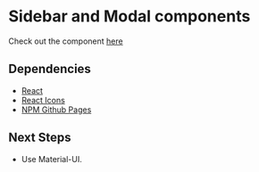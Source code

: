 # Sidebar and Modal components

Check out the component [here](https://ioannis-sporidis.github.io/rc-sidebar-modal/)

## Dependencies

- [React](https://reactjs.org/)
- [React Icons](https://react-icons.github.io/react-icons/)
- [NPM Github Pages](https://www.npmjs.com/package/gh-pages)

## Next Steps
- Use Material-UI.
